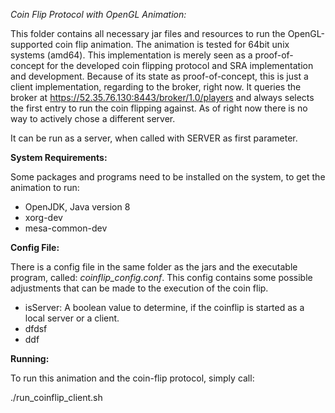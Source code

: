 
*Coin Flip Protocol with OpenGL Animation:*

This folder contains all necessary jar files and resources to run the OpenGL-supported coin flip animation.
The animation is tested for 64bit unix systems (amd64). This implementation is merely seen as a proof-of-concept
for the developed coin flipping protocol and SRA implementation and development. Because of its state as proof-of-concept,
this is just a client implementation, regarding to the broker, right now. It queries the broker at https://52.35.76.130:8443/broker/1.0/players and
always selects the first entry to run the coin flipping against.
As of right now there is no way to actively chose a different server.

It can be run as a server, when called with SERVER as first parameter.

**System Requirements:**

Some packages and programs need to be installed on the system, to get the animation to run:

- OpenJDK, Java version 8
- xorg-dev
- mesa-common-dev

**Config File:**

There is a config file in the same folder as the jars and the executable program, called:
*coinflip_config.conf*. This config contains some possible adjustments that can be made to
the execution of the coin flip.

- isServer: A boolean value to determine, if the coinflip is started as a local server or a client.
- dfdsf
- ddf


**Running:**

To run this animation and the coin-flip protocol, simply call:

./run_coinflip_client.sh

